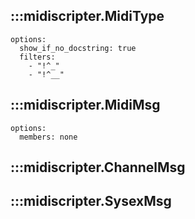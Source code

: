 ## :::midiscripter.MidiType
    options:
      show_if_no_docstring: true
      filters:
        - "!^_"
        - "!^__"

## :::midiscripter.MidiMsg
    options:
      members: none

## :::midiscripter.ChannelMsg

## :::midiscripter.SysexMsg
